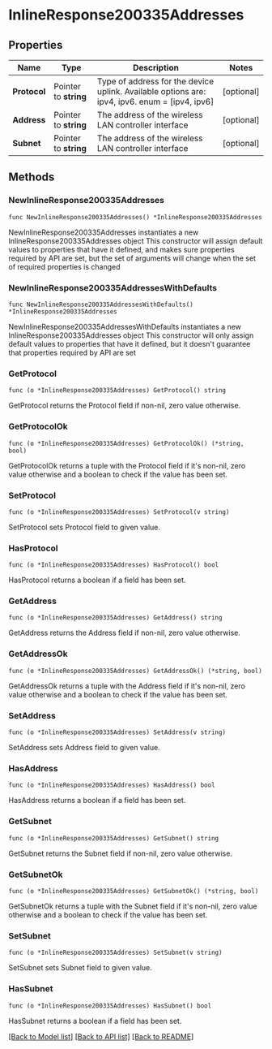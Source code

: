 # InlineResponse200335Addresses

## Properties

Name | Type | Description | Notes
------------ | ------------- | ------------- | -------------
**Protocol** | Pointer to **string** | Type of address for the device uplink. Available options are: ipv4, ipv6. enum &#x3D; [ipv4, ipv6] | [optional] 
**Address** | Pointer to **string** | The address of the wireless LAN controller interface | [optional] 
**Subnet** | Pointer to **string** | The address of the wireless LAN controller interface | [optional] 

## Methods

### NewInlineResponse200335Addresses

`func NewInlineResponse200335Addresses() *InlineResponse200335Addresses`

NewInlineResponse200335Addresses instantiates a new InlineResponse200335Addresses object
This constructor will assign default values to properties that have it defined,
and makes sure properties required by API are set, but the set of arguments
will change when the set of required properties is changed

### NewInlineResponse200335AddressesWithDefaults

`func NewInlineResponse200335AddressesWithDefaults() *InlineResponse200335Addresses`

NewInlineResponse200335AddressesWithDefaults instantiates a new InlineResponse200335Addresses object
This constructor will only assign default values to properties that have it defined,
but it doesn't guarantee that properties required by API are set

### GetProtocol

`func (o *InlineResponse200335Addresses) GetProtocol() string`

GetProtocol returns the Protocol field if non-nil, zero value otherwise.

### GetProtocolOk

`func (o *InlineResponse200335Addresses) GetProtocolOk() (*string, bool)`

GetProtocolOk returns a tuple with the Protocol field if it's non-nil, zero value otherwise
and a boolean to check if the value has been set.

### SetProtocol

`func (o *InlineResponse200335Addresses) SetProtocol(v string)`

SetProtocol sets Protocol field to given value.

### HasProtocol

`func (o *InlineResponse200335Addresses) HasProtocol() bool`

HasProtocol returns a boolean if a field has been set.

### GetAddress

`func (o *InlineResponse200335Addresses) GetAddress() string`

GetAddress returns the Address field if non-nil, zero value otherwise.

### GetAddressOk

`func (o *InlineResponse200335Addresses) GetAddressOk() (*string, bool)`

GetAddressOk returns a tuple with the Address field if it's non-nil, zero value otherwise
and a boolean to check if the value has been set.

### SetAddress

`func (o *InlineResponse200335Addresses) SetAddress(v string)`

SetAddress sets Address field to given value.

### HasAddress

`func (o *InlineResponse200335Addresses) HasAddress() bool`

HasAddress returns a boolean if a field has been set.

### GetSubnet

`func (o *InlineResponse200335Addresses) GetSubnet() string`

GetSubnet returns the Subnet field if non-nil, zero value otherwise.

### GetSubnetOk

`func (o *InlineResponse200335Addresses) GetSubnetOk() (*string, bool)`

GetSubnetOk returns a tuple with the Subnet field if it's non-nil, zero value otherwise
and a boolean to check if the value has been set.

### SetSubnet

`func (o *InlineResponse200335Addresses) SetSubnet(v string)`

SetSubnet sets Subnet field to given value.

### HasSubnet

`func (o *InlineResponse200335Addresses) HasSubnet() bool`

HasSubnet returns a boolean if a field has been set.


[[Back to Model list]](../README.md#documentation-for-models) [[Back to API list]](../README.md#documentation-for-api-endpoints) [[Back to README]](../README.md)



